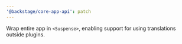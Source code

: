 ```yaml
---
'@backstage/core-app-api': patch
---
```


Wrap entire app in `<Suspense>`, enabling support for using translations outside plugins.
